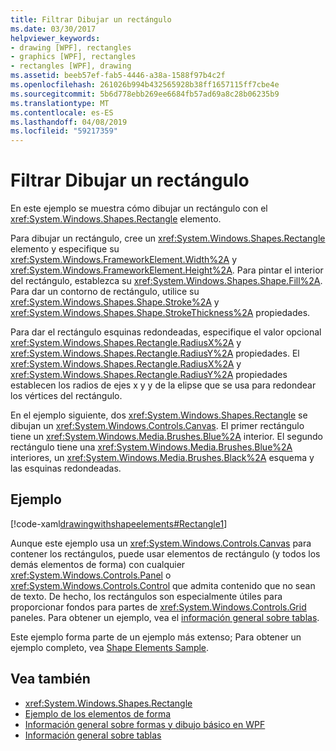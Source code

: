 ```yaml
---
title: Filtrar Dibujar un rectángulo
ms.date: 03/30/2017
helpviewer_keywords:
- drawing [WPF], rectangles
- graphics [WPF], rectangles
- rectangles [WPF], drawing
ms.assetid: beeb57ef-fab5-4446-a38a-1588f97b4c2f
ms.openlocfilehash: 261026b994b432565928b38ff1657115ff7cbe4e
ms.sourcegitcommit: 5b6d778ebb269ee6684fb57ad69a8c28b06235b9
ms.translationtype: MT
ms.contentlocale: es-ES
ms.lasthandoff: 04/08/2019
ms.locfileid: "59217359"
---
```

# <a name="how-to-draw-a-rectangle"></a>Filtrar Dibujar un rectángulo
En este ejemplo se muestra cómo dibujar un rectángulo con el <xref:System.Windows.Shapes.Rectangle> elemento.  
  
 Para dibujar un rectángulo, cree un <xref:System.Windows.Shapes.Rectangle> elemento y especifique su <xref:System.Windows.FrameworkElement.Width%2A> y <xref:System.Windows.FrameworkElement.Height%2A>. Para pintar el interior del rectángulo, establezca su <xref:System.Windows.Shapes.Shape.Fill%2A>. Para dar un contorno de rectángulo, utilice su <xref:System.Windows.Shapes.Shape.Stroke%2A> y <xref:System.Windows.Shapes.Shape.StrokeThickness%2A> propiedades.  
  
 Para dar el rectángulo esquinas redondeadas, especifique el valor opcional <xref:System.Windows.Shapes.Rectangle.RadiusX%2A> y <xref:System.Windows.Shapes.Rectangle.RadiusY%2A> propiedades. El <xref:System.Windows.Shapes.Rectangle.RadiusX%2A> y <xref:System.Windows.Shapes.Rectangle.RadiusY%2A> propiedades establecen los radios de ejes x y y de la elipse que se usa para redondear los vértices del rectángulo.  
  
 En el ejemplo siguiente, dos <xref:System.Windows.Shapes.Rectangle> se dibujan un <xref:System.Windows.Controls.Canvas>. El primer rectángulo tiene un <xref:System.Windows.Media.Brushes.Blue%2A> interior. El segundo rectángulo tiene una <xref:System.Windows.Media.Brushes.Blue%2A> interiores, un <xref:System.Windows.Media.Brushes.Black%2A> esquema y las esquinas redondeadas.  
  
## <a name="example"></a>Ejemplo  
 [!code-xaml[drawingwithshapeelements#Rectangle1](~/samples/snippets/csharp/VS_Snippets_Wpf/DrawingWithShapeElements/CS/rectangleexample.xaml#rectangle1)]  
  
 Aunque este ejemplo usa un <xref:System.Windows.Controls.Canvas> para contener los rectángulos, puede usar elementos de rectángulo (y todos los demás elementos de forma) con cualquier <xref:System.Windows.Controls.Panel> o <xref:System.Windows.Controls.Control> que admita contenido que no sean de texto. De hecho, los rectángulos son especialmente útiles para proporcionar fondos para partes de <xref:System.Windows.Controls.Grid> paneles. Para obtener un ejemplo, vea el [información general sobre tablas](../advanced/table-overview.md).  
  
 Este ejemplo forma parte de un ejemplo más extenso; Para obtener un ejemplo completo, vea [Shape Elements Sample](https://go.microsoft.com/fwlink/?LinkID=160037).  
  
## <a name="see-also"></a>Vea también

- <xref:System.Windows.Shapes.Rectangle>
- [Ejemplo de los elementos de forma](https://go.microsoft.com/fwlink/?LinkID=160037)
- [Información general sobre formas y dibujo básico en WPF](shapes-and-basic-drawing-in-wpf-overview.md)
- [Información general sobre tablas](../advanced/table-overview.md)
